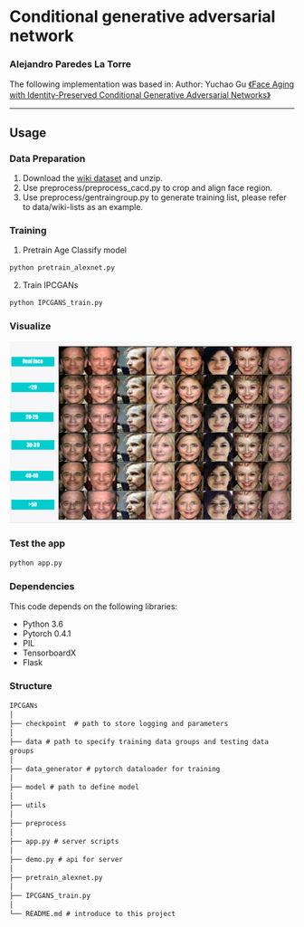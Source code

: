 # Conditional generative adversarial network
### Alejandro Paredes La Torre

The following implementation was based in:
Author: Yuchao Gu
[《Face Aging with Identity-Preserved Conditional Generative Adversarial Networks》](http://openaccess.thecvf.com/content_cvpr_2018/papers/Wang_Face_Aging_With_CVPR_2018_paper.pdf)


---

## Usage

### Data Preparation

1. Download the [wiki dataset](https://data.vision.ee.ethz.ch/cvl/rrothe/imdb-wiki/) and unzip.
2. Use preprocess/preprocess_cacd.py to crop and align face region.
3. Use preprocess/gentraingroup.py to generate training list, please refer to data/wiki-lists as an example.

### Training

1. Pretrain Age Classify model

``` python
python pretrain_alexnet.py
```

2. Train IPCGANs

``` python
python IPCGANS_train.py
```

### Visualize

![](./readmeDisplay/1.png)

### Test the app
``` python
python app.py 
```

### Dependencies

This code depends on the following libraries:

* Python 3.6
* Pytorch 0.4.1
* PIL
* TensorboardX
* Flask

### Structure
```
IPCGANs
│
├── checkpoint  # path to store logging and parameters
│ 
├── data # path to specify training data groups and testing data groups
│ 
├── data_generator # pytorch dataloader for training
│ 
├── model # path to define model
│ 
├── utils
│
├── preprocess
│  
├── app.py # server scripts
│
├── demo.py # api for server 
│  
├── pretrain_alexnet.py
│
├── IPCGANS_train.py 
│
└── README.md # introduce to this project
```



